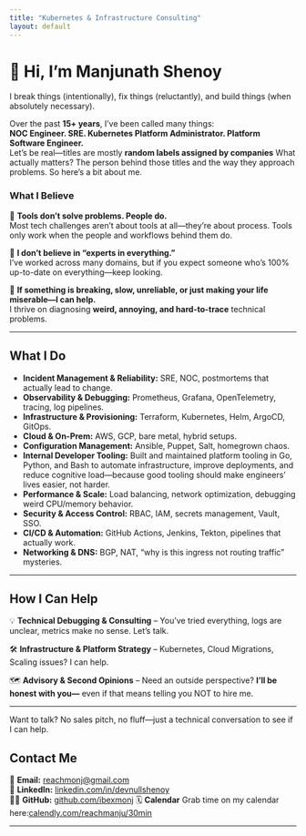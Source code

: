 ```yaml
---
title: "Kubernetes & Infrastructure Consulting"
layout: default
---
```


# 👋 Hi, I’m Manjunath Shenoy 
I break things (intentionally), fix things (reluctantly), and build things (when absolutely necessary).  

Over the past **15+ years**, I’ve been called many things:  
**NOC Engineer. SRE. Kubernetes Platform Administrator. Platform Software Engineer.**  
Let’s be real—titles are mostly **random labels assigned by companies**
What actually matters? The person behind those titles and the way they approach problems. So here’s a bit about me.

### **What I Believe**
📌 **Tools don’t solve problems. People do.**  
Most tech challenges aren’t about tools at all—they’re about process. Tools only work when the people and workflows behind them do.

📌 **I don’t believe in “experts in everything.”**  
I’ve worked across many domains, but if you expect someone who’s 100% up-to-date on everything—keep looking.  

📌 **If something is breaking, slow, unreliable, or just making your life miserable—I can help.**  
I thrive on diagnosing **weird, annoying, and hard-to-trace** technical problems.

---

## **What I Do**
- **Incident Management & Reliability:** SRE, NOC, postmortems that actually lead to change.  
- **Observability & Debugging:** Prometheus, Grafana, OpenTelemetry, tracing, log pipelines.  
- **Infrastructure & Provisioning:** Terraform, Kubernetes, Helm, ArgoCD, GitOps.  
- **Cloud & On-Prem:** AWS, GCP, bare metal, hybrid setups.  
- **Configuration Management:** Ansible, Puppet, Salt, homegrown chaos.  
- **Internal Developer Tooling:** Built and maintained platform tooling in Go, Python, and Bash to automate infrastructure, improve deployments, and reduce cognitive load—because good tooling should make engineers’ lives easier, not harder.
- **Performance & Scale:** Load balancing, network optimization, debugging weird CPU/memory behavior.  
- **Security & Access Control:** RBAC, IAM, secrets management, Vault, SSO.  
- **CI/CD & Automation:** GitHub Actions, Jenkins, Tekton, pipelines that actually work.
- **Networking & DNS:** BGP, NAT, “why is this ingress not routing traffic” mysteries.  

---

## **How I Can Help**
💡 **Technical Debugging & Consulting** – You’ve tried everything, logs are unclear, metrics make no sense. Let’s talk.  

🛠️ **Infrastructure & Platform Strategy** – Kubernetes, Cloud Migrations, Scaling issues? I can help.  

🗺️ **Advisory & Second Opinions** – Need an outside perspective? **I’ll be honest with you—** even if that means telling you NOT to hire me.  

---

Want to talk? No sales pitch, no fluff—just a technical conversation to see if I can help.

## **Contact Me**
📩 **Email:** [reachmonj@gmail.com](mailto:reachmonj@gmail.com)  
💬 **LinkedIn:** [linkedin.com/in/devnullshenoy](https://www.linkedin.com/in/devnullshenoy/)  
👨‍💻 **GitHub:** [github.com/ibexmonj](https://github.com/ibexmonj)
🗓️ **Calendar** Grab time on my calendar here:[calendly.com/reachmanju/30min](https:calendly.com/reachmanju/30min)

----